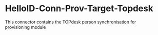 # HelloID-Conn-Prov-Target-Topdesk
This connector contains the TOPdesk person synchronisation for provisioning module
